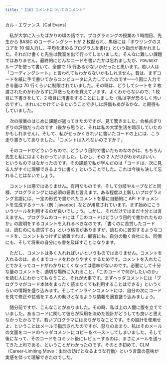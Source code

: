 ```yaml
---
title: "【16】コメントについてのコメント"
---
```



カル・エヴァンス（Cal Evans）


　私が大学に入ったばかりの頃の話です。プログラミングの授業の 1 時間目、先生から BASIC のコーディングシートが 2 枚配られ、黒板には「ボウリングのスコアを 10 個入力し、平均を求めるプログラムを書け」という指示が書かれました。それだけ書くと先生は教室を出て行ってしまいました。そんなに難しい課題ではありません。最終的にどんなコードを書いたかは忘れましたが、`FOR/NEXT` ループを使って書いて、全部で 15 行あるかないかだったと思います。若い人は「コーディングシート」と言われてもわからないかもしれません。昔は、まずコードを紙に手で書いてからコンピュータに入力していたのです——1 回に入力できる量は 70 行くらいに制限されていました。その時は、どうしてシートを 2 枚渡されたのかわからずに戸惑ったのを覚えています。よくわからないので、1 枚目に下書きをして、2 枚目に清書をすることにしました（私は字が恐ろしく汚いのです）。きれいにかけているということで少しは評価もあがるかな、と期待もしていました。

　次の授業のはじめに課題が返ってきたのですが、見て驚きました。合格点ぎりぎりの評価だったのです（後から思うと、それは私の大学生活を暗示していたのかもしれません）。そして、私がせっかくきれいに書いたコードの上には、こう走り書きしてありました。「コメントは入れないのですか？」

　そのコードがどういうもので、どういう目的で書いたものなのかは、もちろん先生と私にはよくわかっていました。しかし、その 2 人だけがわかればいい、というものではなかったのです。その課題で私が学んだのは「コードは、次に見る人がすぐに理解できるように書く」ということでした。これは今後も決して忘れることはないでしょう。

　コメントは悪ではありません。有用なものです。そして分岐やループなどと同様、プログラミングには必須の要素と言えます。ある程度以上新しいプログラミング言語には、一定の形式で書かれたコメントを基に自動的に API ドキュメントを生成するツール（例：javadoc）などが用意されています。まず始めにこういうツールを利用するのが良いでしょう。しかし、それだけではまだ十分とは言えません。プログラムのコードには「このコードはどういう目的で書かれたものか」の説明をするコメントを入れるべきなのです。「書くのに苦労したコードは、読むのにも苦労する」という格言がありますが、読むのに苦労するようなコードを、コメントもつけずに放置すれば、顧客にも、自分の働く会社にも、同僚にも、そして将来の自分にも害を及ぼすことになります。

　ただし、コメントは多く入れればいいというものではありません。コメントを入れるのは、あくまでコードをわかりやすくするためです。コメントを入れたことでかえってコードがわかりにくくなっては意味がないのです。必要にして十分な量のコメントを、適切な場所に入れること。「このコードで何がしたいのか」を読む人にわかってもらうこと、それが大事です。まずヘッダコメントには「プログラマがコード本体をまったく読まなくても利用することはできる」というくらいの情報を盛り込みます。そしてインラインコメントには、自分の次にコードを見て修正や拡張をする人の助けとなるような情報を適宜盛り込みましょう。

　随分前ですが、こんなことがありました。その時、私は上の人間に腹を立てていました。あるコードに関して彼らが採用を決めた設計がどうしても良いと思えなかったからです。若いプログラマにはありがちなことです。その設計を使用せよ、ということはメールで指示されたのですが、怒りのあまり、私はそのメールの文面をコードのヘッダコメントにコピー＆ペーストしてしまいました。そして後になって、そのコードをコミット後にレビューするのは、まさにメールを送ってきた上司である、ということがわかったのです。そのとき初めて、CLM（Career-Limiting Move：出世の妨げとなるような行動）という言葉の意味が実感を伴って理解できたのでした。
